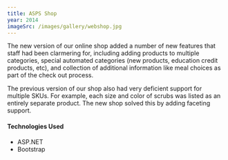 ```yaml
---
title: ASPS Shop
year: 2014
imageSrc: /images/gallery/webshop.jpg
---
```


The new version of our online shop added a number of new features that staff had been clarmering for, including adding products to multiple categories, special automated categories (new products, education credit products, etc), and collection of additional information like meal choices as part of the check out process.

The previous version of our shop also had very deficient support for multiple SKUs. For example, each size and color of scrubs was listed as an entirely separate product. The new shop solved this by adding faceting support.

#### Technologies Used

* ASP.NET
* Bootstrap